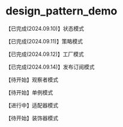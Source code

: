 # design_pattern_demo

【已完成(2024.09.10)】状态模式

【已完成(2024.09.11)】策略模式

【已完成(2024.09.12)】工厂模式

【已完成(2024.09.14)】发布订阅模式

【待开始】观察者模式

【待开始】单例模式

【进行中】适配器模式

【待开始】装饰器模式
